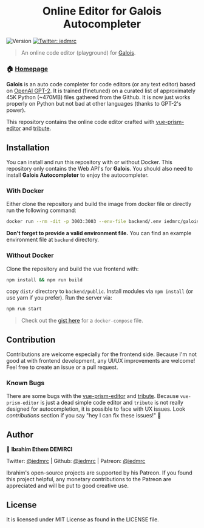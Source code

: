 <h1 align="center">Online Editor for Galois Autocompleter </h1>
<p>
  <img alt="Version" src="https://img.shields.io/badge/version-0.1.0-blue.svg?cacheSeconds=2592000" />
  <a href="https://twitter.com/iedmrc">
    <img alt="Twitter: iedmrc" src="https://img.shields.io/twitter/follow/iedmrc.svg?style=social" target="_blank" />
  </a>
</p>

> An online code editor (playground) for [Galois](https://github.com/iedmrc/galois-autocompleter).

### 🏠 [Homepage](https://usegalois.com)

**Galois** is an auto code completer for code editors (or any text editor) based on [OpenAI GPT-2](https://github.com/openai/gpt-2). It is trained (finetuned) on a curated list of approximately 45K Python (~470MB) files gathered from the Github. It is now just works properly on Python but not bad at other languages (thanks to GPT-2's power). 

This repository contains the online code editor crafted with [vue-prism-editor](https://github.com/koca/vue-prism-editor) and [tribute](https://github.com/zurb/tribute).

## Installation

You can install and run this repository with or without Docker. This repository only contains the Web API's for **Galois**. You should also need to install **Galois Autocompleter** to enjoy the autocompleter.

### With Docker
Either clone the repository and build the image from docker file or directly run the following command:

```sh
docker run --rm -dit -p 3003:3003 --env-file backend/.env iedmrc/galois-web
```

**Don't forget to provide a valid environment file.** You can find an example environment file at `backend` directory.

### Without Docker
Clone the repository and build the vue frontend with:

```sh
npm install && npm run build
```
copy `dist/` directory to `backend/public`. Install modules via `npm install` (or use yarn if you prefer). Run the server via:
```sh
npm run start
```

> Check out the [gist here](https://gist.github.com/iedmrc/1e41197a6a2f7a9a654a0df9bd932290) for a `docker-compose` file.

## Contribution

Contributions are welcome especially for the frontend side. Because I'm not good at with frontend development, any UI/UX improvements are welcome! Feel free to create an issue or a pull request.

### Known Bugs
There are some bugs with the [vue-prism-editor](https://github.com/koca/vue-prism-editor) and [tribute](https://github.com/zurb/tribute). Because `vue-prism-editor` is just a dead simple code editor and `tribute` is not really designed for autocompletion, it is possible to face with UX issues. Look *contributions* section if you say "hey I can fix these issues!" 🙌

## Author

👤 **Ibrahim Ethem DEMIRCI**

Twitter: [@iedmrc](https://twitter.com/iedmrc) | Github: [@iedmrc](https://github.com/iedmrc) | Patreon: [@iedmrc](https://patreon.com/iedmrc)


Ibrahim's open-source projects are supported by his Patreon. If you found this project helpful, any monetary contributions to the Patreon are appreciated and will be put to good creative use.

## License

It is licensed under MIT License as found in the LICENSE file.